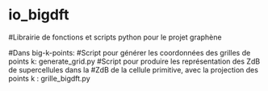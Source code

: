 # io_bigdft
#Librairie de fonctions et scripts python pour le projet graphène

#Dans big-k-points:
#Script pour générer les coordonnées des grilles de points k: generate_grid.py
#Script pour produire les représentation des ZdB de supercellules dans la
#ZdB de la cellule primitive, avec la projection des points k : grille_bigdft.py
